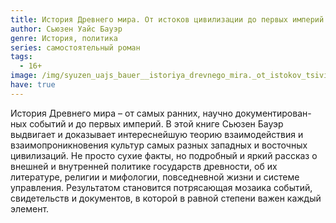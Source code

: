 ```yaml
---
title: История Древнего мира. От истоков цивилизации до первых империй
author: Сьюзен Уайс Бауэр
genre: История, политика
series: самостоятельный роман
tags:
  - 16+
image: /img/syuzen_uajs_bauer__istoriya_drevnego_mira._ot_istokov_tsivilizatsii_do_pervyh_im.jpeg
have: true
---
```

История Древнего мира – от самых ранних, научно документирован-ных событий и до первых империй. В этой книге Сьюзен Бауэр выдвигает и доказывает интереснейшую теорию взаимодействия и взаимопроникновения культур самых разных западных и восточных цивилизаций. Не просто сухие факты, но подробный и яркий рассказ о внешней и внутренней политике государств древности, об их литературе, религии и мифологии, повседневной жизни и системе управления. Результатом становится потрясающая мозаика событий, свидетельств и документов, в которой в равной степени важен каждый элемент.